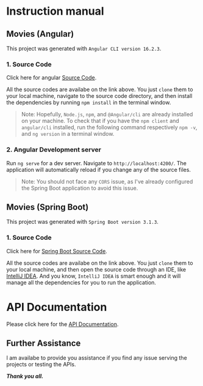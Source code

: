 # Instruction manual

## Movies (Angular)

This project was generated with `Angular CLI version 16.2.3`.

### 1. Source Code
Click here for angular [Source Code](https://github.com/mizanur-16/Movies-angular).

All the source codes are availabe on the link above. You just `clone` them to your local machine, navigate to the source code directory, and then install the dependencies by running `npm install` in the terminal window.

> Note: Hopefully, `Node.js`, `npm`, and `@Angular/cli` are already installed on your machine. To check that if you have the `npm client` and `angular/cli` installed, run the following command respectively `npm -v`, and `ng version` in a terminal window.

### 2. Angular Development server  

Run `ng serve` for a dev server. Navigate to `http://localhost:4200/`. The application will automatically reload if you change any of the source files.

> Note: You should not face any `CORS` issue, as I've already configured the Spring Boot application to avoid this issue.


## Movies (Spring Boot)

This project was generated with `Spring Boot version 3.1.3`.

### 1. Source Code
Click here for [Spring Boot Source Code](https://github.com/mizanur-16/Movies).

All the source codes are availabe on the link above. You just `clone` them to your local machine, and then open the source code through an IDE, like [IntelliJ IDEA](https://www.jetbrains.com/idea/). And you know, `IntelliJ IDEA` is smart enough and it will manage all the dependencies for you to run the application.


# API Documentation
Please click here for the [API Documentation](https://github.com/mizanur-16/Movies/blob/main/Movie_API_Doc.md).



## Further Assistance

I am availabe to provide you assistance if you find any issue serving the projects or testing the APIs.

***Thank you all.***
